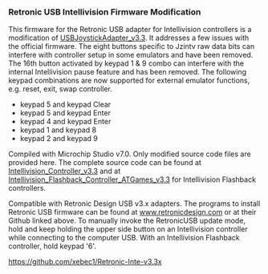 ### Retronic USB Intellivision Firmware Modification

This firmware for the Retronic USB adapter for Intellivision controllers is a modification of [USBJoystickAdapter_v3.3](https://github.com/retronicdesign/USBJoystickAdapter_v3.3). It addresses a few issues with the official firmware. The eight buttons specific to Jzintv raw data bits can interfere with controller setup in some emulators and have been removed. The 16th button activated by keypad 1 & 9 combo can interfere with the internal Intellivision pause feature and has been removed. The following keypad combinations are now supported for external emulator functions, e.g. reset, exit, swap controller.

- keypad 5 and keypad Clear
- keypad 5 and keypad Enter
- keypad 4 and keypad Enter
- keypad 1 and keypad 8
- keypad 2 and keypad 9

Compiled with Microchip Studio v7.0. Only modified source code files are provided here. The complete source code can be found at [Intellivision_Controller_v3.3](https://github.com/retronicdesign/USBJoystickAdapter_v3.3/tree/main/Intellivision_Controller_v3.3) and at [Intellivision_Flashback_Controller_ATGames_v3.3](https://github.com/retronicdesign/USBJoystickAdapter_v3.3/tree/main/Intellivision_Flashback_Controller_ATGames_v3.3) for Intellivision Flashback controllers.

Compatible with Retronic Design USB v3.x adapters. The programs to install Retronic USB firmware can be found at www.retronicdesign.com or at their Github linked above. To manually invoke the RetronicUSB update mode, hold and keep holding the upper side button on an Intellivision controller while connecting to the computer USB. With an Intellivision Flashback controller, hold keypad '6'.

https://github.com/xebec1/Retronic-Inte-v3.3x


